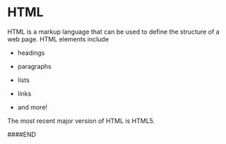 # HTML







HTML is a markup language that can be used to define the structure of a web page. HTML elements include







* headings



* paragraphs



* lists



* links



* and more!







The most recent major version of HTML is HTML5.
####END